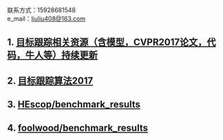 联系方式：15928681548    
e_mail：liuliu408@163.com     

 ## 1. [目标跟踪相关资源（含模型，CVPR2017论文，代码，牛人等）持续更新](https://zhuanlan.zhihu.com/p/27292838)  
 ## 2. [目标跟踪算法2017](https://blog.csdn.net/huixingshao/article/details/78244838) 
 ## 3. [HEscop/benchmark_results](https://github.com/HEscop/benchmark_results)
 ## 4. [foolwood/benchmark_results](https://github.com/foolwood/benchmark_results)
 
 
